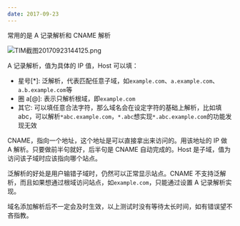 ```yaml
---
date: 2017-09-23
---
```


常用的是 A 记录解析和 CNAME 解析

![TIM截图20170923144125.png](http://upload-images.jianshu.io/upload_images/864719-075d565d2741025f.png?imageMogr2/auto-orient/strip%7CimageView2/2/w/1240)

A 记录解析，值为具体的 IP 值，Host 可以填：

- 星号[*]: 泛解析，代表匹配任意子域，如`example.com`、`a.example.com`、`a.b.example.com`等
- 圈 a[@]: 表示只解析根域，即`example.com`
- 其它: 可以填任意合法字符，那么域名会在设定字符的基础上解析，比如填 abc，可以解析`*abc.example.com`，`*.abc`想实现`*.abc.example.com`的功能发现无效

CNAME，指向一个地址，这个地址是可以直接拿出来访问的。用该地址的 IP 做 A 解析。只要做前半句就好，后半句是 CNAME 自动完成的。Host 是子域，值为访问该子域时应该指向哪个站点。

泛解析的好处是用户输错子域时，仍然可以正常显示站点。CNAME 不支持泛解析，而且如果想通过根域访问站点，如`example.com`，只能通过设置 A 记录解析实现。

域名添加解析后不一定会及时生效，以上测试时没有等待太长时间，如有错误望不吝指教。
